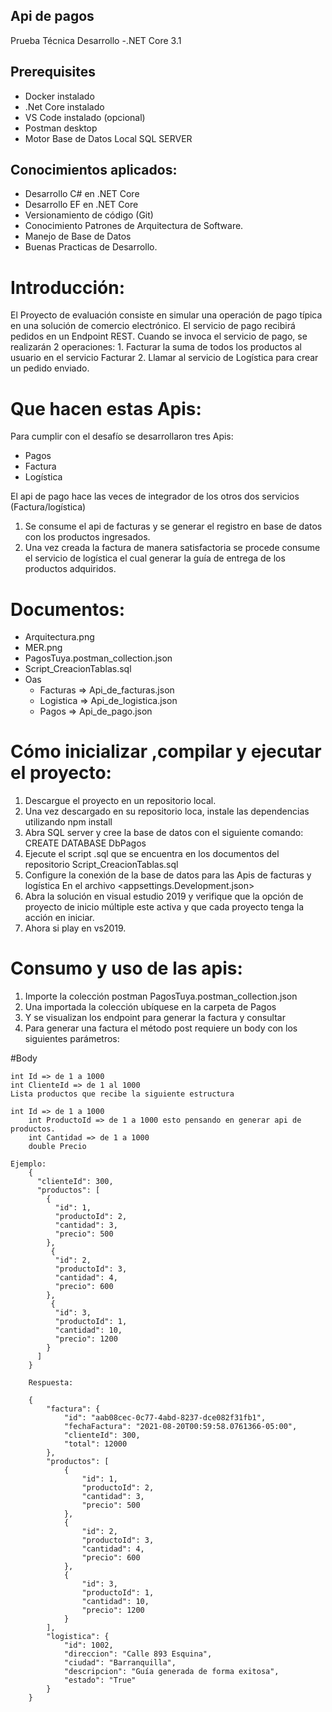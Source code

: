 ## Api de pagos
Prueba Técnica Desarrollo -.NET Core 3.1

## Prerequisites
 * Docker instalado
 * .Net Core instalado
 * VS Code instalado (opcional)
 * Postman desktop
 * Motor Base de Datos Local SQL SERVER
 
## Conocimientos aplicados: 
 * Desarrollo C# en .NET Core
 * Desarrollo EF en .NET Core
 * Versionamiento de código (Git)
 * Conocimiento Patrones de Arquitectura de Software.
 * Manejo de Base de Datos 
 * Buenas Practicas de Desarrollo.
 
# Introducción:
  El Proyecto de evaluación consiste en simular una operación de pago típica en una solución de comercio electrónico.
  El servicio de pago recibirá pedidos en un Endpoint REST. Cuando se invoca el servicio de pago, se realizarán 2 operaciones:
    1. Facturar la suma de todos los productos al usuario en el servicio Facturar
    2. Llamar al servicio de Logística para crear un pedido enviado.

# Que hacen estas Apis:
  Para cumplir con el desafío se desarrollaron tres Apis:
  * Pagos
  * Factura
  * Logística
  
  El api de pago hace las veces de integrador de los otros dos servicios (Factura/logística)
  1.	Se consume el api de facturas y se generar el registro en base de datos con los productos ingresados.
  2.	Una vez creada la factura de manera satisfactoria se procede consume el servicio de logística el cual generar la guía de entrega de los productos adquiridos.
  
  
# Documentos:
  * Arquitectura.png
  * MER.png
  * PagosTuya.postman_collection.json
  * Script_CreacionTablas.sql
  * Oas
  	* Facturas => Api_de_facturas.json
  	* Logistica => Api_de_logistica.json
  	* Pagos => Api_de_pago.json
  	
# Cómo inicializar ,compilar y ejecutar el proyecto:
  1. Descargue el proyecto en un repositorio local.
  2. Una vez descargado en su repositorio loca, instale las dependencias utilizando
  	npm install
  3. Abra SQL server y cree la base de datos con el siguiente comando:
  	CREATE DATABASE DbPagos
  4. Ejecute el script .sql que se encuentra en los documentos del repositorio
  	Script_CreacionTablas.sql
  5. Configure la conexión de la base de datos para las Apis de facturas y logística
  	En el archivo <appsettings.Development.json>
  6. Abra la solución en visual estudio 2019 y verifique que la opción de proyecto de inicio múltiple este activa y que cada proyecto tenga la acción en iniciar.
  7. Ahora si play en vs2019.
 
# Consumo y uso de las apis:
 1. Importe la colección postman
  	PagosTuya.postman_collection.json
 2. Una importada la colección ubíquese en la carpeta de Pagos
 3. Y se visualizan los endpoint para generar la factura y consultar
 4. Para generar una factura el método post requiere un body con los siguientes parámetros:  

#Body
   
      
	int Id => de 1 a 1000
	int ClienteId => de 1 al 1000
	Lista productos que recibe la siguiente estructura
	
	int Id => de 1 a 1000
        int ProductoId => de 1 a 1000 esto pensando en generar api de productos.
        int Cantidad => de 1 a 1000
        double Precio
	
	Ejemplo:
		{  
		  "clienteId": 300,
		  "productos": [
			{
			  "id": 1,
			  "productoId": 2,
			  "cantidad": 3,
			  "precio": 500
			},
			 {
			  "id": 2,
			  "productoId": 3,
			  "cantidad": 4,
			  "precio": 600
			},
			 {
			  "id": 3,
			  "productoId": 1,
			  "cantidad": 10,
			  "precio": 1200
			}
		  ]
		}
		
		Respuesta:
		
		{
			"factura": {
				"id": "aab08cec-0c77-4abd-8237-dce082f31fb1",
				"fechaFactura": "2021-08-20T00:59:58.0761366-05:00",
				"clienteId": 300,
				"total": 12000
			},
			"productos": [
				{
					"id": 1,
					"productoId": 2,
					"cantidad": 3,
					"precio": 500
				},
				{
					"id": 2,
					"productoId": 3,
					"cantidad": 4,
					"precio": 600
				},
				{
					"id": 3,
					"productoId": 1,
					"cantidad": 10,
					"precio": 1200
				}
			],
			"logistica": {
				"id": 1002,
				"direccion": "Calle 893 Esquina",
				"ciudad": "Barranquilla",
				"descripcion": "Guía generada de forma exitosa",
				"estado": "True"
			}
		}

